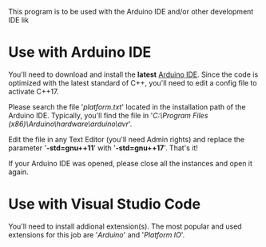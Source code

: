 This program is to be used with the Arduino IDE and/or other development IDE lik

# Use with Arduino IDE

You'll need to download and install the **latest** [Arduino IDE](https://www.arduino.cc/en/software).
Since the code is optimized with the latest standard of C++, you'll need to edit a config file to activate C++17. 	

Please search the file '*platform.txt*' located in the installation path of the Arduino IDE. Typically, you'll find the file in '*C:\Program Files (x86)\Arduino\hardware\arduino\avr*'.	

Edit the file in any Text Editor (you'll need Admin rights) and replace the parameter '**-std=gnu++11**' with '**-std=gnu++17**'. That's it!	

If your Arduino IDE was opened, please close all the instances and open it again.	

# Use with Visual Studio Code

You'll need to install addional extension(s). The most popular and used extensions for this job are '*Arduino*' and '*Platform IO*'.

